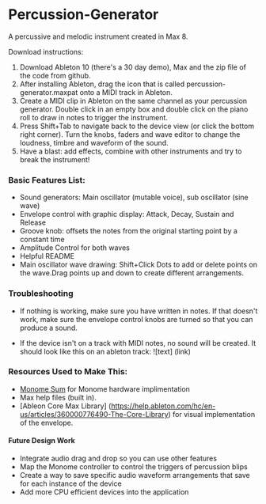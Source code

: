 # Percussion-Generator
A percussive and melodic instrument created in Max 8.

Download instructions:

1. Download Ableton 10 (there's a 30 day demo), Max and the zip file of the code from github.
2. After installing Ableton, drag the icon that is called percussion-generator.maxpat onto a MIDI track in Ableton.
3. Create a MIDI clip in Ableton on the same channel as your percussion generator. Double click in an empty box and double click on the piano roll to draw in notes to trigger the instrument.
4. Press Shift+Tab to navigate back to the device view (or click the bottom right corner). Turn the knobs, faders and wave editor to change the loudness, timbre and waveform of the sound. 
5. Have a blast: add effects, combine with other instruments and try to break the instrument!

### Basic Features List:

 * Sound generators: Main oscillator (mutable voice), sub oscillator (sine wave)
 * Envelope control with graphic display: Attack, Decay, Sustain and Release
 * Groove knob: offsets the notes from the original starting point by a constant time
 * Amplitude Control for both waves
 * Helpful README
 * Main oscillator wave drawing: Shift+Click Dots to add or delete points on the wave.Drag points up and down to create different arrangements.
 
### Troubleshooting

  * If nothing is working, make sure you have written in notes. If that doesn't work, make sure the envelope control knobs are turned so that you can produce a sound. 
  
  * If the device isn't on a track with MIDI notes, no sound will be created.
It should look like this on an ableton track:
![text] (link)

### Resources Used to Make This:

 * [Monome Sum](https://monome.org/docs/app/sum/) for Monome hardware implimentation
 * Max help files (built in).
 * [Ableon Core Max Library] (https://help.ableton.com/hc/en-us/articles/360000776490-The-Core-Library) for visual implementation of the envelope.
 
 #### Future Design Work
 
 * Integrate audio drag and drop so you can use other features
 * Map the Monome controller to control the triggers of percussion blips
 * Create a way to save specific audio waveform arrangements that save for each instance of the device
 * Add more CPU efficient devices into the application
